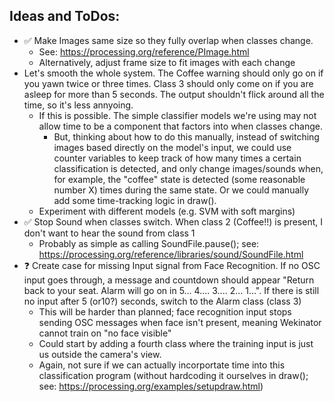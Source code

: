 
## Ideas and ToDos:

- :white_check_mark: Make Images same size so they fully overlap when classes change. 
   - See: https://processing.org/reference/PImage.html
   - Alternatively, adjust frame size to fit images with each change
- Let's smooth the whole system. The Coffee warning should only go on if you yawn twice or three times. Class 3 should only come on if you are asleep for more than 5 seconds. The output shouldn't flick around all the time, so it's less annyoing.
   - If this is possible. The simple classifier models we're using may not allow time to be a component that factors into when classes change.
      - But, thinking about how to do this manually, instead of switching images based directly on the model's input, we could use counter variables to keep track of how many times a certain classification is detected, and only change images/sounds when, for example, the "coffee" state is detected (some reasonable number X) times during the same state. Or we could manually add some time-tracking logic in draw().
   - Experiment with different models (e.g. SVM with soft margins)
- :white_check_mark: Stop Sound when classes switch. When class 2 (Coffee!!) is present, I don't want to hear the sound from class 1
   - Probably as simple as calling SoundFile.pause(); see: https://processing.org/reference/libraries/sound/SoundFile.html
- :question: Create case for missing Input signal from Face Recognition. If no OSC input goes through, a message and countdown should appear "Return back to your seat. Alarm will go on in 5... 4.... 3.... 2... 1...". If there is still no input after 5 (or10?) seconds, switch to the Alarm class (class 3)
   - This will be harder than planned; face recognition input stops sending OSC messages when face isn't present, meaning Wekinator cannot train on "no face visible"
   - Could start by adding a fourth class where the training input is just us outside the camera's view.
   - Again, not sure if we can actually incorportate time into this classification program (without hardcoding it ourselves in draw(); see: https://processing.org/examples/setupdraw.html)

